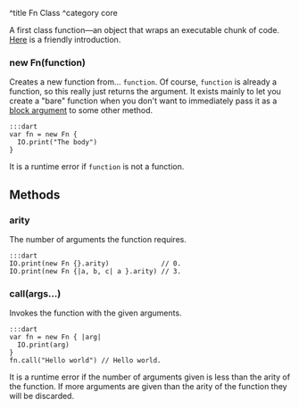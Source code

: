 ^title Fn Class
^category core

A first class function&mdash;an object that wraps an executable chunk of code.
[Here](../functions.html) is a friendly introduction.

### new **Fn**(function)

Creates a new function from... `function`. Of course, `function` is already a
function, so this really just returns the argument. It exists mainly to let you
create a "bare" function when you don't want to immediately pass it as a [block
argument](../functions.html#block-arguments) to some other method.

    :::dart
    var fn = new Fn {
      IO.print("The body")
    }

It is a runtime error if `function` is not a function.

## Methods

### **arity**

The number of arguments the function requires.

    :::dart
    IO.print(new Fn {}.arity)             // 0.
    IO.print(new Fn {|a, b, c| a }.arity) // 3.

### **call**(args...)

Invokes the function with the given arguments.

    :::dart
    var fn = new Fn { |arg|
      IO.print(arg)
    }
    fn.call("Hello world") // Hello world.

It is a runtime error if the number of arguments given is less than the arity of
the function. If more arguments are given than the arity of the function they
will be discarded.